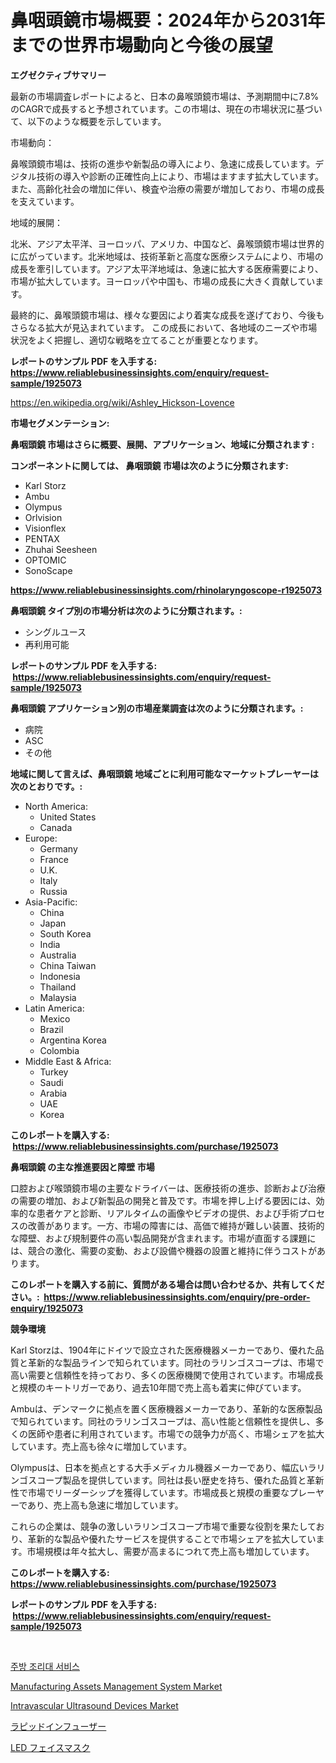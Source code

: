 <p><h1>鼻咽頭鏡市場概要：2024年から2031年までの世界市場動向と今後の展望</h1></p><p><strong>エグゼクティブサマリー</strong></p>
<p><p>最新の市場調査レポートによると、日本の鼻喉頭鏡市場は、予測期間中に7.8%のCAGRで成長すると予想されています。この市場は、現在の市場状況に基づいて、以下のような概要を示しています。</p><p>市場動向：</p><p>鼻喉頭鏡市場は、技術の進歩や新製品の導入により、急速に成長しています。デジタル技術の導入や診断の正確性向上により、市場はますます拡大しています。また、高齢化社会の増加に伴い、検査や治療の需要が増加しており、市場の成長を支えています。</p><p>地域的展開：</p><p>北米、アジア太平洋、ヨーロッパ、アメリカ、中国など、鼻喉頭鏡市場は世界的に広がっています。北米地域は、技術革新と高度な医療システムにより、市場の成長を牽引しています。アジア太平洋地域は、急速に拡大する医療需要により、市場が拡大しています。ヨーロッパや中国も、市場の成長に大きく貢献しています。</p><p>最終的に、鼻喉頭鏡市場は、様々な要因により着実な成長を遂げており、今後もさらなる拡大が見込まれています。 この成長において、各地域のニーズや市場状況をよく把握し、適切な戦略を立てることが重要となります。</p></p>
<p><strong>レポートのサンプル PDF を入手する: <a href="https://www.reliablebusinessinsights.com/enquiry/request-sample/1925073">https://www.reliablebusinessinsights.com/enquiry/request-sample/1925073</a></strong></p>
<p><a href="https://en.wikipedia.org/wiki/Ashley_Hickson-Lovence">https://en.wikipedia.org/wiki/Ashley_Hickson-Lovence</a></p>
<p><strong>市場セグメンテーション:</strong></p>
<p><strong> 鼻咽頭鏡 市場はさらに概要、展開、アプリケーション、地域に分類されます :</strong></p>
<p><strong>コンポーネントに関しては、 鼻咽頭鏡 市場は次のように分類されます: &nbsp;</strong></p>
<p><ul><li>Karl Storz</li><li>Ambu</li><li>Olympus</li><li>Orlvision</li><li>Visionflex</li><li>PENTAX</li><li>Zhuhai Seesheen</li><li>OPTOMIC</li><li>SonoScape</li></ul></p>
<p><strong><a href="https://www.reliablebusinessinsights.com/rhinolaryngoscope-r1925073">https://www.reliablebusinessinsights.com/rhinolaryngoscope-r1925073</a></strong></p>
<p><strong> 鼻咽頭鏡 タイプ別の市場分析は次のように分類されます。:</strong></p>
<p><ul><li>シングルユース</li><li>再利用可能</li></ul></p>
<p><strong>レポートのサンプル PDF を入手する: &nbsp;<a href="https://www.reliablebusinessinsights.com/enquiry/request-sample/1925073">https://www.reliablebusinessinsights.com/enquiry/request-sample/1925073</a></strong></p>
<p><strong> 鼻咽頭鏡 アプリケーション別の市場産業調査は次のように分類されます。:</strong></p>
<p><ul><li>病院</li><li>ASC</li><li>その他</li></ul></p>
<p><strong>地域に関して言えば、鼻咽頭鏡 地域ごとに利用可能なマーケットプレーヤーは次のとおりです。:</strong></p>
<p><ul>
    <li>
        North America:
        <ul>
            <li>United States</li>
            <li>Canada</li>
        </ul>
    </li>
    <li>
        Europe:
        <ul>
            <li>Germany</li>
            <li>France</li>
            <li>U.K.</li>
            <li>Italy</li>
            <li>Russia</li>
        </ul>
    </li>
    <li>
        Asia-Pacific:
        <ul>
            <li>China</li>
            <li>Japan</li>
            <li>South Korea</li>
            <li>India</li>
            <li>Australia</li>
            <li>China Taiwan</li>
            <li>Indonesia</li>
            <li>Thailand</li>
            <li>Malaysia</li>
        </ul>
    </li>
    <li>
        Latin America:
        <ul>
            <li>Mexico</li>
            <li>Brazil</li>
            <li>Argentina Korea</li>
            <li>Colombia</li>
        </ul>
    </li>
    <li>
        Middle East & Africa:
        <ul>
            <li>Turkey</li>
            <li>Saudi</li>
            <li>Arabia</li>
            <li>UAE</li>
            <li>Korea</li>
        </ul>
    </li>
    </ul></p>
<p><strong>このレポートを購入する: &nbsp;<a href="https://www.reliablebusinessinsights.com/purchase/1925073">https://www.reliablebusinessinsights.com/purchase/1925073</a></strong></p>
<p><strong>鼻咽頭鏡 の主な推進要因と障壁 市場</strong></p>
<p><p>口腔および喉頭鏡市場の主要なドライバーは、医療技術の進歩、診断および治療の需要の増加、および新製品の開発と普及です。市場を押し上げる要因には、効率的な患者ケアと診断、リアルタイムの画像やビデオの提供、および手術プロセスの改善があります。一方、市場の障害には、高価で維持が難しい装置、技術的な障壁、および規制要件の高い製品開発が含まれます。市場が直面する課題には、競合の激化、需要の変動、および設備や機器の設置と維持に伴うコストがあります。</p></p>
<p><strong>このレポートを購入する前に、質問がある場合は問い合わせるか、共有してください。:&nbsp; <a href="https://www.reliablebusinessinsights.com/enquiry/pre-order-enquiry/1925073">https://www.reliablebusinessinsights.com/enquiry/pre-order-enquiry/1925073</a></strong></p>
<p><strong>競争環境</strong></p>
<p><p>Karl Storzは、1904年にドイツで設立された医療機器メーカーであり、優れた品質と革新的な製品ラインで知られています。同社のラリンゴスコープは、市場で高い需要と信頼性を持っており、多くの医療機関で使用されています。市場成長と規模のキートリガーであり、過去10年間で売上高も着実に伸びています。</p><p>Ambuは、デンマークに拠点を置く医療機器メーカーであり、革新的な医療製品で知られています。同社のラリンゴスコープは、高い性能と信頼性を提供し、多くの医師や患者に利用されています。市場での競争力が高く、市場シェアを拡大しています。売上高も徐々に増加しています。</p><p>Olympusは、日本を拠点とする大手メディカル機器メーカーであり、幅広いラリンゴスコープ製品を提供しています。同社は長い歴史を持ち、優れた品質と革新性で市場でリーダーシップを獲得しています。市場成長と規模の重要なプレーヤーであり、売上高も急速に増加しています。</p><p>これらの企業は、競争の激しいラリンゴスコープ市場で重要な役割を果たしており、革新的な製品や優れたサービスを提供することで市場シェアを拡大しています。市場規模は年々拡大し、需要が高まるにつれて売上高も増加しています。</p></p>
<p><strong>このレポートを購入する: &nbsp; <a href="https://www.reliablebusinessinsights.com/purchase/1925073">https://www.reliablebusinessinsights.com/purchase/1925073</a></strong></p>
<p><strong>レポートのサンプル PDF を入手する: &nbsp;<a href="https://www.reliablebusinessinsights.com/enquiry/request-sample/1925073">https://www.reliablebusinessinsights.com/enquiry/request-sample/1925073</a></strong><strong></strong></p>
<p>&nbsp;</p>
<p><p><a href="https://github.com/LuckeyCorbin/Market-Research-Report-List-1/blob/main/3486453182056.md">주방 조리대 서비스</a></p><p><a href="https://github.com/Airanohannonzb68e5pb53oc1/Market-Research-Report-List-3/blob/main/manufacturing-assets-management-system-market.md">Manufacturing Assets Management System Market</a></p><p><a href="https://github.com/DarrenSipes1990/Market-Research-Report-List-2/blob/main/intravascular-ultrasound-devices-market.md">Intravascular Ultrasound Devices Market</a></p><p><a href="https://github.com/RandallRunte2023/Market-Research-Report-List-2/blob/main/3567825125536.md">ラピッドインフューザー</a></p><p><a href="https://github.com/TerrellConn/Market-Research-Report-List-2/blob/main/3238812125535.md">LED フェイスマスク</a></p></p>
